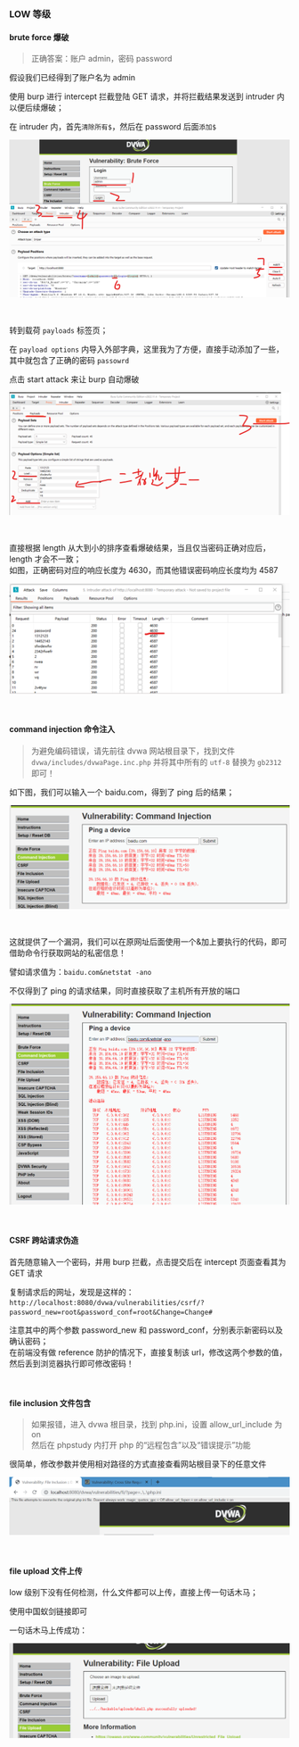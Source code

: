 ### LOW 等级

#### brute force 爆破

> 正确答案：账户 admin，密码 password

假设我们已经得到了账户名为 admin

使用 burp 进行 intercept 拦截登陆 GET 请求，并将拦截结果发送到 intruder 内以便后续爆破；

在 intruder 内，首先`清除所有$`，然后在 password 后面`添加$`

![](../imgs/target/dvwa/dv1.png)

<br>

转到载荷 `payloads` 标签页；

在 `payload options` 内导入外部字典，这里我为了方便，直接手动添加了一些，其中就包含了正确的密码 `passowrd`

点击 start attack 来让 burp 自动爆破

![](../imgs/target/dvwa/dv2.png)

<br>

直接根据 length 从大到小的排序查看爆破结果，当且仅当密码正确对应后，length 才会不一致；  
如图，正确密码对应的响应长度为 4630，而其他错误密码响应长度均为 4587

![](../imgs/target/dvwa/dv3.png)

<br>

#### command injection 命令注入

> 为避免编码错误，请先前往 dvwa 网站根目录下，找到文件 `dvwa/includes/dvwaPage.inc.php` 并将其中所有的 `utf-8` 替换为 `gb2312` 即可！

如下图，我们可以输入一个 baidu.com，得到了 ping 后的结果；

![](../imgs/target/dvwa/dv4.png)

<br>

这就提供了一个漏洞，我们可以在原网址后面使用一个&加上要执行的代码，即可借助命令行获取网站的私密信息！

譬如请求值为：`baidu.com&netstat -ano`

不仅得到了 ping 的请求结果，同时直接获取了主机所有开放的端口

![](../imgs/target/dvwa/dv5.png)

<br>

#### CSRF 跨站请求伪造

首先随意输入一个密码，并用 burp 拦截，点击提交后在 intercept 页面查看其为 GET 请求

复制请求后的网址，发现是这样的：  
`http://localhost:8080/dvwa/vulnerabilities/csrf/?password_new=root&password_conf=root&Change=Change#`

注意其中的两个参数 password_new 和 password_conf，分别表示新密码以及确认密码；  
在前端没有做 reference 防护的情况下，直接复制该 url，修改这两个参数的值，然后丢到浏览器执行即可修改密码！

<br>

#### file inclusion 文件包含

> 如果报错，进入 dvwa 根目录，找到 php.ini，设置 allow_url_include 为 on  
> 然后在 phpstudy 内打开 php 的“远程包含”以及“错误提示”功能

很简单，修改参数并使用相对路径的方式直接查看网站根目录下的任意文件

![](../imgs/target/dvwa/dv6.png)

<br>

#### file upload 文件上传

low 级别下没有任何检测，什么文件都可以上传，直接上传一句话木马；

使用中国蚁剑链接即可

一句话木马上传成功：

![](../imgs/target/dvwa/dv7.png)

<br>
